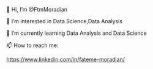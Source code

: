  👋 Hi, I’m @FtmMoradian
 
 
 👀 I’m interested in Data Science,Data Analysis 
 
 🌱 I’m currently learning Data Analysis and Data Science
 
 📫 How to reach me:
  
  https://www.linkedin.com/in/fateme-moradian/
<!---
FtmMoradian/FtmMoradian is a ✨ special ✨ repository because its `README.md` (this file) appears on your GitHub profile.
You can click the Preview link to take a look at your changes.
--->
